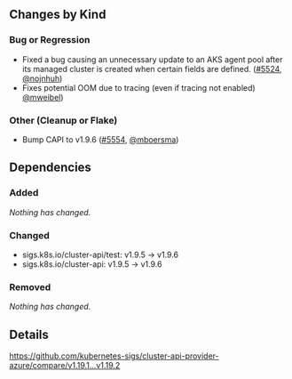 ## Changes by Kind

### Bug or Regression

- Fixed a bug causing an unnecessary update to an AKS agent pool after its managed cluster is created when certain fields are defined. ([#5524](https://github.com/kubernetes-sigs/cluster-api-provider-azure/pull/5524), [@nojnhuh](https://github.com/nojnhuh))
- Fixes potential OOM due to tracing (even if tracing not enabled) [@mweibel](https://github.com/mweibel))

### Other (Cleanup or Flake)

- Bump CAPI to v1.9.6 ([#5554](https://github.com/kubernetes-sigs/cluster-api-provider-azure/pull/5554), [@mboersma](https://github.com/mboersma))

## Dependencies

### Added
_Nothing has changed._

### Changed
- sigs.k8s.io/cluster-api/test: v1.9.5 → v1.9.6
- sigs.k8s.io/cluster-api: v1.9.5 → v1.9.6

### Removed
_Nothing has changed._

## Details
<!-- markdown-link-check-disable-next-line -->
https://github.com/kubernetes-sigs/cluster-api-provider-azure/compare/v1.19.1...v1.19.2

